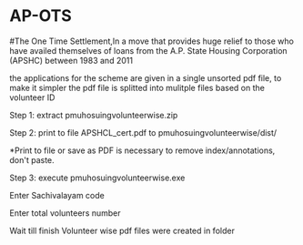 # AP-OTS
#The One Time Settlement,In a move that provides huge relief to those who have availed themselves of loans from the A.P. State Housing Corporation (APSHC) between 1983 and 2011

the applications for the scheme are given in a single unsorted pdf file, to make it simpler the pdf file is splitted into mulitple files based on the volunteer ID

Step 1: extract  pmuhosuingvolunteerwise.zip

Step 2: print  to file APSHCL_cert.pdf to pmuhosuingvolunteerwise/dist/         

*Print to file or save as PDF is necessary to remove index/annotations, don't paste.

Step 3: execute pmuhosuingvolunteerwise.exe 

Enter Sachivalayam code 

Enter total volunteers number

Wait till finish
Volunteer wise pdf files were created in folder
